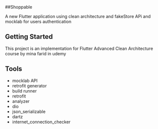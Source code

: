 ##Shoppable 

A new Flutter application using clean architecture and fakeStore APi  and mocklab for users authentication

## Getting Started

This project is an implementation for Flutter Advanced Clean Architecture course by mina farid in udemy 

## Tools 
 - mocklab API
 - retrofit generator
 - build runner
 - retrofit
 - analyzer
 - dio
 - json_serializable
 - dartz
 - internet_connection_checker
